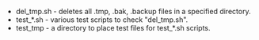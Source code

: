 * del_tmp.sh - deletes all .tmp, .bak, .backup files in a specified directory.
* test_\*.sh - various test scripts to check "del_tmp.sh".
* test_tmp - a directory to place test files for test_\*.sh scripts.
